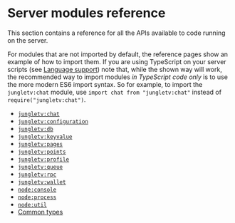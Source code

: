 # Server modules reference

This section contains a reference for all the APIs available to code running on the server.

For modules that are not imported by default, the reference pages show an example of how to import them.
If you are using TypeScript on your server scripts (see [Language support](/manual/languages.md)) note that, while the shown way will work, the recommended way to import modules _in TypeScript code only_ is to use the more modern ES6 import syntax.
So for example, to import the `jungletv:chat` module, use `import chat from "jungletv:chat"` instead of `require("jungletv:chat")`.

<!--  keep this in sync with _sidebar.md -->

- [`jungletv:chat`](/reference/server/jungletv_chat.md)
- [`jungletv:configuration`](/reference/server/jungletv_configuration.md)
- [`jungletv:db`](/reference/server/jungletv_db.md)
- [`jungletv:keyvalue`](/reference/server/jungletv_keyvalue.md)
- [`jungletv:pages`](/reference/server/jungletv_pages.md)
- [`jungletv:points`](/reference/server/jungletv_points.md)
- [`jungletv:profile`](/reference/server/jungletv_profile.md)
- [`jungletv:queue`](/reference/server/jungletv_queue.md)
- [`jungletv:rpc`](/reference/server/jungletv_rpc.md)
- [`jungletv:wallet`](/reference/server/jungletv_wallet.md)
- [`node:console`](/reference/server/node_console.md)
- [`node:process`](/reference/server/node_process.md)
- [`node:util`](/reference/server/node_util.md)
- [Common types](/reference/server/common_types.md)